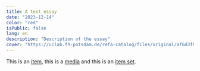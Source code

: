 ```yaml
---
title: A test essay
date: "2023-12-14"
color: "red"
isPublic: false
lang: en
description: "Description of the essay"
cover: "https://uclab.fh-potsdam.de/refa-catalog/files/original/af6d3f80b1b5690cf68dae59dcfb0909bd2e6ea9.jpg"
---
```


This is an [item](item/463), this is a [media](media/1602) and this is an [item set](set/31735).
